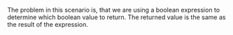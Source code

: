 The problem in this scenario is, that we are using a boolean expression to determine which boolean value to return. The returned value is the same as the result of the expression.